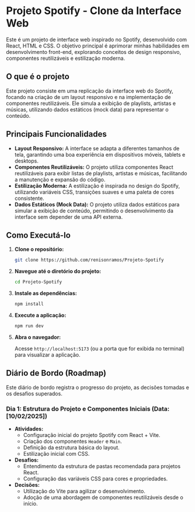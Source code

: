 # Projeto Spotify - Clone da Interface Web


Este é um projeto de interface web inspirado no Spotify, desenvolvido com React, HTML e CSS. O objetivo principal é aprimorar minhas habilidades em desenvolvimento front-end, explorando conceitos de design responsivo, componentes reutilizáveis e estilização moderna.

## O que é o projeto

Este projeto consiste em uma replicação da interface web do Spotify, focando na criação de um layout responsivo e na implementação de componentes reutilizáveis. Ele simula a exibição de playlists, artistas e músicas, utilizando dados estáticos (mock data) para representar o conteúdo.

## Principais Funcionalidades

*   **Layout Responsivo:** A interface se adapta a diferentes tamanhos de tela, garantindo uma boa experiência em dispositivos móveis, tablets e desktops.
*   **Componentes Reutilizáveis:** O projeto utiliza componentes React reutilizáveis para exibir listas de playlists, artistas e músicas, facilitando a manutenção e expansão do código.
*   **Estilização Moderna:** A estilização é inspirada no design do Spotify, utilizando variáveis CSS, transições suaves e uma paleta de cores consistente.
*   **Dados Estáticos (Mock Data):** O projeto utiliza dados estáticos para simular a exibição de conteúdo, permitindo o desenvolvimento da interface sem depender de uma API externa.

## Como Executá-lo

1.  **Clone o repositório:**

    ```bash
    git clone https://github.com/renisonramos/Projeto-Spotify
    ```
2.  **Navegue até o diretório do projeto:**

    ```bash
    cd Projeto-Spotify
    ```
3.  **Instale as dependências:**

    ```bash
    npm install
    ```
4.  **Execute a aplicação:**

    ```bash
    npm run dev
    ```
5.  **Abra o navegador:**

    Acesse `http://localhost:5173` (ou a porta que for exibida no terminal) para visualizar a aplicação.

## Diário de Bordo (Roadmap)

Este diário de bordo registra o progresso do projeto, as decisões tomadas e os desafios superados.

### Dia 1: Estrutura do Projeto e Componentes Iniciais (Data: [10/02/2025])

*   **Atividades:**
    *   Configuração inicial do projeto Spotify com React + Vite.
    *   Criação dos componentes `Header` e `Main`.
    *   Definição da estrutura básica do layout.
    *   Estilização inicial com CSS.
*   **Desafios:**
    *   Entendimento da estrutura de pastas recomendada para projetos React.
    *   Configuração das variáveis CSS para cores e propriedades.
*   **Decisões:**
    *   Utilização do Vite para agilizar o desenvolvimento.
    *   Adoção de uma abordagem de componentes reutilizáveis desde o início.